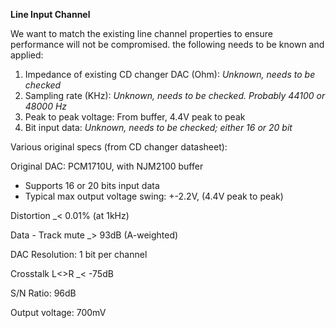 **Line Input Channel**

We want to match the existing line channel properties to ensure performance will not be compromised. the following needs to be known and applied:
1. Impedance of existing CD changer DAC (Ohm):   _Unknown, needs to be checked_
2. Sampling rate (KHz):  _Unknown, needs to be checked. Probably 44100 or 48000 Hz_
3. Peak to peak voltage:  From buffer, 4.4V peak to peak
4. Bit input data:  _Unknown, needs to be checked; either 16 or 20 bit_

Various original specs (from CD changer datasheet):

Original DAC: PCM1710U, with NJM2100 buffer
- Supports 16 or 20 bits input data
- Typical max output voltage swing: +-2.2V, (4.4V peak to peak)

Distortion _< 0.01% (at 1kHz)

Data - Track mute _> 93dB (A-weighted)

DAC Resolution: 1 bit per channel

Crosstalk L<>R _< -75dB

S/N Ratio: 96dB

Output voltage: 700mV

